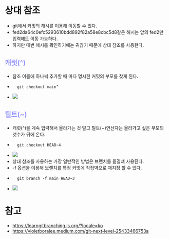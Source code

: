 # 상대 참조
- git에서 커밋의 해시를 이용해 이동할 수 있다.
- fed2da64c0efc5293610bdd892f82a58e8cbc5d8같은 해시는 앞의 fed2만 입력해도 이동 가능하다.
- 하지만 매번 해시를 확인하기에는 귀찮기 때문에 상대 참조를 사용한다.
## __<span style="color:#9999ff">캐럿(^)</span>__
- 참조 이름에 하나씩 추가할 때 마다 명시한 커밋의 부모를 찾게 된다.
- ```
    git checkout main^
- ![](https://velog.velcdn.com/images%2Fhhsk1500%2Fpost%2F283e2636-a6b3-4608-9bc7-6b2f05dbc89b%2Fimage.png)
## __<span style="color:#9999ff">틸트(~)</span>__
- 캐럿(^)을 계속 입력해서 올라가는 것 말고 틸트(~)연산자는 올라가고 싶은 부모의 갯수가 뒤에 온다.
- ``` 
    git checkout HEAD~4
- ![](https://miro.medium.com/max/640/1*c9U4U3W49QtoAPJZ4SMCeQ.webp)
- 상대 참조를 사용하는 가장 일반적인 방법은 브랜치를 옮길떄 사용된다. 
- -f 옵션을 이용해 브랜치를 특정 커밋에 직접벅으로 재지정 할 수 있다.
- ```
    git branch -f main HEAD~3
- ![](https://miro.medium.com/max/640/1*PGsOmR-Fk0PAecaMFxhADg.webp)

# 참고
- https://learngitbranching.js.org/?locale=ko
- https://violetboralee.medium.com/git-next-level-25433466753a